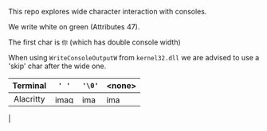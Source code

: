 This repo explores wide character interaction with consoles.

We write white on green (Attributes 47).

The first char is `你` (which has double console width)

When using `WriteConsoleOutputW` from `kernel32.dll` we are advised to use a 'skip' char after the wide one.


|     Terminal     |    `' '`   | `'\0'`  | &lt;none&gt; |
|:----------------:|:----------:|-------------|-----|
| Alacritty        |    <img width="40" height="17" alt="image" src="https://github.com/user-attachments/assets/e6ce7b21-97f6-4b9b-b77c-05f6864f6046" />        |    <img width="32" height="17" alt="image" src="https://github.com/user-attachments/assets/29ae3729-fa0e-4729-b255-4174f30d9661" />         |  <img width="32" height="17" alt="image" src="https://github.com/user-attachments/assets/1405ddd0-4e2c-46fd-8645-dd5a3eb84f16" />
 |



